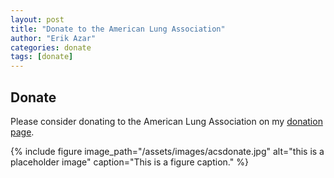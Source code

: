 ```yaml
---
layout: post
title: "Donate to the American Lung Association"
author: "Erik Azar"
categories: donate
tags: [donate]
---
```


## Donate

Please consider donating to the American Lung Association on my [donation page](https://bealungsaver.funraise.org/fundraiser/erik-azar).

{% include figure image_path="/assets/images/acsdonate.jpg" alt="this is a placeholder image" caption="This is a figure caption." %}
